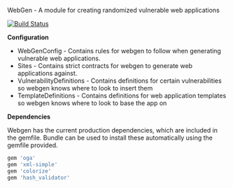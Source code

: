 WebGen - A module for creating randomized vulnerable web applications

[![Build Status](https://travis-ci.org/Aviio/WebGen.svg?branch=master)](https://travis-ci.org/Aviio/WebGen)

**Configuration**

- WebGenConfig - Contains rules for webgen to follow when generating vulnerable web applications.
- Sites - Contains strict contracts for webgen to generate web applications against.
- VulnerabilityDefinitions - Contains definitions for certain vulnerabilities so webgen knows where to look to insert them
- TemplateDefinitions - Contains definitions for web application templates so webgen knows where to look to base the app on

**Dependencies**

Webgen has the current production dependencies, which are included in the gemfile. Bundle can be used to install these automatically using the gemfile provided.

```Ruby
gem 'oga'
gem 'xml-simple'
gem 'colorize'
gem 'hash_validator'
```